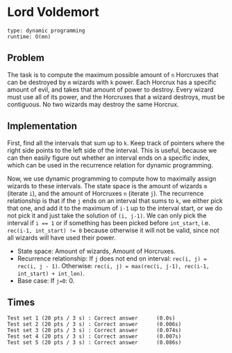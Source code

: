 # Lord Voldemort

```
type: dynamic programming
runtime: O(mn)
```

## Problem

The task is to compute the maximum possible amount of `n` Horcruxes that can be
destroyed by `m` wizards with `k` power. Each Horcrux has a specific amount of
evil, and takes that amount of power to destroy. Every wizard must use all of
its power, and the Horcruxes that a wizard destroys, must be contiguous. No two
wizards may destroy the same Horcrux.

## Implementation

First, find all the intervals that sum up to `k`. Keep track of pointers where
the right side points to the left side of the interval. This is useful, because
we can then easily figure out whether an interval ends on a specific index,
which can be used in the recurrence relation for dynamic programming.

Now, we use dynamic programming to compute how to maximally assign wizards to
these intervals. The state space is the amount of wizards `m` (iterate `i`), and
the amount of Horcruxes `n` (iterate `j`). The recurrence relationship is that
if the `j` ends on an interval that sums to `k`, we either pick that one, and
add it to the maximum of `i-1` up to the interval start, or we do not pick it
and just take the solution of `(i, j-1)`. We can only pick the interval if `i ==
1` or if something has been picked before `int_start`, i.e. `rec(i-1, int_start)
!= 0` because otherwise it will not be valid, since not all wizards will have
used their power.

 - State space: Amount of wizards, Amount of Horcruxes.
 - Recurrence relationship: If `j` does not end on interval: `rec(i, j) =
   rec(i, j - 1)`. Otherwise: `rec(i, j) = max(rec(i, j-1), rec(i-1, int_start) + int_len)`.
 - Base case: If `j=0`: 0.

## Times

```
Test set 1 (20 pts / 3 s) : Correct answer      (0.0s)
Test set 2 (20 pts / 3 s) : Correct answer      (0.006s)
Test set 3 (20 pts / 3 s) : Correct answer      (0.074s)
Test set 4 (20 pts / 3 s) : Correct answer      (0.007s)
Test set 5 (20 pts / 3 s) : Correct answer      (0.086s)
```
